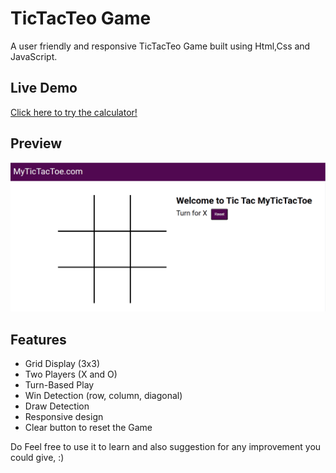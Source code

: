 # TicTacTeo Game
A user friendly and responsive TicTacTeo Game built using Html,Css and JavaScript. 
## Live Demo
[Click here to try the calculator!](https://github.com/hannanmehboob/TicTacTeo)

## Preview
![TicTacTeo Demo](TicTacTeo/Assets/Tic_Tac_TicAnimation.gif)

## Features
- Grid Display (3x3)
- Two Players (X and O)
- Turn-Based Play
- Win Detection (row, column, diagonal)
- Draw Detection
- Responsive design
- Clear button to reset the Game

Do Feel free to use it to learn and also suggestion for any improvement you could give, :) 
